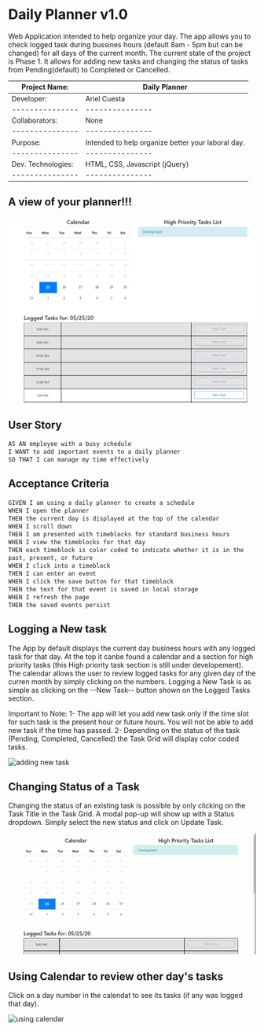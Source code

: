 # Daily Planner v1.0
Web Application intended to help organize your day. The app allows you to check logged task during bussines hours (default 8am - 5pm but can be changed) for all days of the current month.
The current state of the project is Phase 1. It allows for adding new tasks and changing the status of tasks from Pending(default) to Completed or Cancelled.


|Project Name: |Daily Planner|
| --------------- | --------------- |
|Developer:| Ariel Cuesta|
| --------------- | --------------- |
|Collaborators:| None|
| --------------- | --------------- |
|Purpose:| Intended to help organize better your laboral day.|
| --------------- | --------------- |
|Dev. Technologies:| HTML, CSS, Javascript (jQuery)|
| --------------- | --------------- |

## A view of your planner!!!

![day planner view](./Assets/images/dp-app-view.jpg)

## User Story

```
AS AN employee with a busy schedule
I WANT to add important events to a daily planner
SO THAT I can manage my time effectively
```

## Acceptance Criteria

```
GIVEN I am using a daily planner to create a schedule
WHEN I open the planner
THEN the current day is displayed at the top of the calendar
WHEN I scroll down
THEN I am presented with timeblocks for standard business hours
WHEN I view the timeblocks for that day
THEN each timeblock is color coded to indicate whether it is in the past, present, or future
WHEN I click into a timeblock
THEN I can enter an event
WHEN I click the save button for that timeblock
THEN the text for that event is saved in local storage
WHEN I refresh the page
THEN the saved events persist
```

## Logging a New task

The App by default displays the current day business hours with any logged task for that day. At the top it canbe found a calendar and a section for high priority tasks (this High priority task section is still under developement).
The calendar allows the user to review logged tasks for any given day of the curren month by simply clicking on the numbers.
Logging a New Task is as simple as clicking on the --New Task-- button shown on the Logged Tasks section.

Important to Note:
1- The app will let you add new task only if the time slot for such task is the present hour or future hours. You will not be able to add new task if the time has passed.
2- Depending on the status of the task (Pending, Completed, Cancelled) the Task Grid will display color coded tasks.

![adding new task](./Assets/images/adding-new-task.gif)

## Changing Status of a Task

Changing the status of an existing task is possible by only clicking on the Task Title in the Task Grid. A modal pop-up will show up with a Status dropdown. Simply select the new status and click on Update Task.

![updating task status](./Assets/images/updating-task-status.gif)


## Using Calendar to review other day's tasks
Click on a day number in the calendat to see its tasks (if any was logged that day).

![using calendar](./Assets/images/using-calendar.gif)
